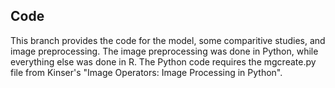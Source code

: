 ## Code
This branch provides the code for the model, some comparitive studies, and image preprocessing.  The image preprocessing was done in Python, while everything else was done in R.  The Python code requires the mgcreate.py file from Kinser's "Image Operators: Image Processing in Python".  
